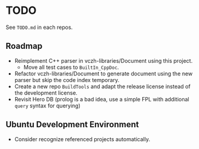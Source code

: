 # TODO

See `TODO.md` in each repos.

## Roadmap

- Reimplement C++ parser in vczh-libraries/Document using this project.
  - Move all test cases to `BuiltIn_CppDoc`.
- Refactor vczh-libraries/Document to generate document using the new parser but skip the code index temporary.
- Create a new repo `BuildTools` and adapt the release license instead of the development license.
- Revisit Hero DB (prolog is a bad idea, use a simple FPL with additional `query` syntax for querying)

## Ubuntu Development Environment

- Consider recognize referenced projects automatically.
